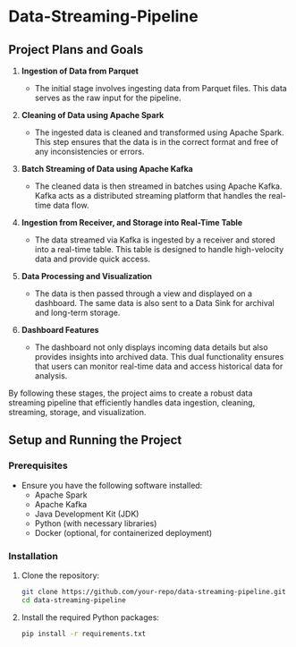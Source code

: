 # Data-Streaming-Pipeline

## Project Plans and Goals

1. **Ingestion of Data from Parquet**
   - The initial stage involves ingesting data from Parquet files. This data serves as the raw input for the pipeline.

2. **Cleaning of Data using Apache Spark**
   - The ingested data is cleaned and transformed using Apache Spark. This step ensures that the data is in the correct format and free of any inconsistencies or errors.

3. **Batch Streaming of Data using Apache Kafka**
   - The cleaned data is then streamed in batches using Apache Kafka. Kafka acts as a distributed streaming platform that handles the real-time data flow.

4. **Ingestion from Receiver, and Storage into Real-Time Table**
   - The data streamed via Kafka is ingested by a receiver and stored into a real-time table. This table is designed to handle high-velocity data and provide quick access.

5. **Data Processing and Visualization**
   - The data is then passed through a view and displayed on a dashboard. The same data is also sent to a Data Sink for archival and long-term storage.

6. **Dashboard Features**
   - The dashboard not only displays incoming data details but also provides insights into archived data. This dual functionality ensures that users can monitor real-time data and access historical data for analysis.

By following these stages, the project aims to create a robust data streaming pipeline that efficiently handles data ingestion, cleaning, streaming, storage, and visualization.


## Setup and Running the Project

### Prerequisites
- Ensure you have the following software installed:
  - Apache Spark
  - Apache Kafka
  - Java Development Kit (JDK)
  - Python (with necessary libraries)
  - Docker (optional, for containerized deployment)

### Installation
1. Clone the repository:
   ```sh
   git clone https://github.com/your-repo/data-streaming-pipeline.git
   cd data-streaming-pipeline
   ```

2. Install the required Python packages:
    ```sh
    pip install -r requirements.txt
    ```


